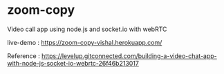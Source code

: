 # zoom-copy
Video call app using node.js and socket.io with webRTC

live-demo : https://zoom-copy-vishal.herokuapp.com/

Reference : https://levelup.gitconnected.com/building-a-video-chat-app-with-node-js-socket-io-webrtc-26f46b213017



